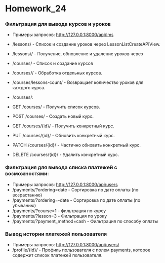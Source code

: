 # Homework_24

### Фильтрация для вывода курсов и уроков
- Примеры запросов: http://127.0.0.1:8000/api/lms
- /lessons/ - Список и создание уроков через LessonListCreateAPIView.
- /lessons/<id>/ - Получение, обновление и удаление уроков через 
- /courses/ - Список и создание курсов
- /courses/<id>/ - Обработка отдельных курсов.
- /courses/lessons-count/ - Возвращает количество уроков для каждого курса.

- /courses/:
- GET /courses/ - Получить список курсов.
- POST /courses/ - Создать новый курс.
- GET /courses/{id}/ - Получить конкретный курс.
- PUT /courses/{id}/ - Обновить конкретный курс.
- PATCH /courses/{id}/ - Частично обновить конкретный курс.
- DELETE /courses/{id}/ - Удалить конкретный курс.

### Фильтрация для вывода списка платежей с возможностями:
- Примеры запросов: http://127.0.0.1:8000/api/users 
- /payments/?ordering=date - Сортировка по дате оплаты (по возрастанию)
- /payments/?ordering=-date - Сортировка по дате оплаты (по убыванию)
- /payments/?course=1 - фильтрация по курсу
- /payments/?lesson=3 - Фильтрация по уроку
- /payments/?payment_method=cash - Фильтрация по способу оплаты

### Вывод истории платежей пользователя
- Примеры запросов: http://127.0.0.1:8000/api/users/
- /profile/{id}/ - Профиль пользователя с полем payments, которое содержит список платежей пользователя.